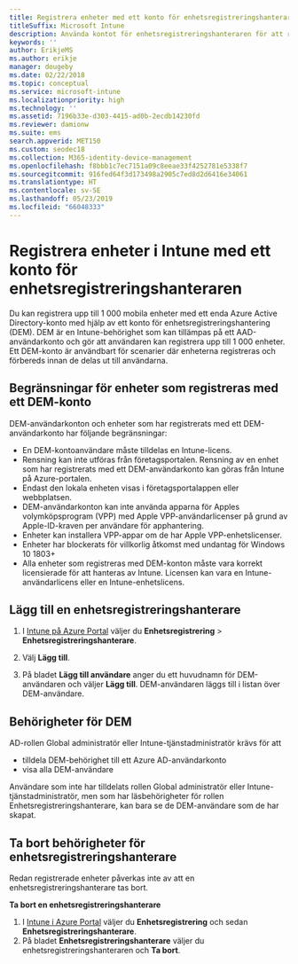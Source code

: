 ```yaml
---
title: Registrera enheter med ett konto för enhetsregistreringshanteraren
titleSuffix: Microsoft Intune
description: Använda kontot för enhetsregistreringshanteraren för att registrera flera enheter i Intune.
keywords: ''
author: ErikjeMS
ms.author: erikje
manager: dougeby
ms.date: 02/22/2018
ms.topic: conceptual
ms.service: microsoft-intune
ms.localizationpriority: high
ms.technology: ''
ms.assetid: 7196b33e-d303-4415-ad0b-2ecdb14230fd
ms.reviewer: damionw
ms.suite: ems
search.appverid: MET150
ms.custom: seodec18
ms.collection: M365-identity-device-management
ms.openlocfilehash: f8bbb1c7ec7151a09c8eeae33f4252781e5338f7
ms.sourcegitcommit: 916fed64f3d173498a2905c7ed8d2d6416e34061
ms.translationtype: HT
ms.contentlocale: sv-SE
ms.lasthandoff: 05/23/2019
ms.locfileid: "66048333"
---
```

# <a name="enroll-devices-in-intune-by-using-a-device-enrollment-manager-account"></a>Registrera enheter i Intune med ett konto för enhetsregistreringshanteraren

Du kan registrera upp till 1 000 mobila enheter med ett enda Azure Active Directory-konto med hjälp av ett konto för enhetsregistreringshantering (DEM). DEM är en Intune-behörighet som kan tillämpas på ett AAD-användarkonto och gör att användaren kan registrera upp till 1 000 enheter. Ett DEM-konto är användbart för scenarier där enheterna registreras och förbereds innan de delas ut till användarna.

## <a name="limitations-of-devices-that-are-enrolled-with-a-dem-account"></a>Begränsningar för enheter som registreras med ett DEM-konto

DEM-användarkonton och enheter som har registrerats med ett DEM-användarkonto har följande begränsningar:

  - En DEM-kontoanvändare måste tilldelas en Intune-licens.
  - Rensning kan inte utföras från företagsportalen. Rensning av en enhet som har registrerats med ett DEM-användarkonto kan göras från Intune på Azure-portalen.
  - Endast den lokala enheten visas i företagsportalappen eller webbplatsen.
  - DEM-användarkonton kan inte använda apparna för Apples volymköpsprogram (VPP) med Apple VPP-användarlicenser på grund av Apple-ID-kraven per användare för apphantering.
  - Enheter kan installera VPP-appar om de har Apple VPP-enhetslicenser.
  - Enheter har blockerats för villkorlig åtkomst med undantag för Windows 10 1803+
  - Alla enheter som registreras med DEM-konton måste vara korrekt licensierade för att hanteras av Intune. Licensen kan vara en Intune-användarlicens eller en Intune-enhetslicens.



## <a name="add-a-device-enrollment-manager"></a>Lägg till en enhetsregistreringshanterare

1.  I [Intune på Azure Portal](https://aka.ms/intuneportal) väljer du **Enhetsregistrering** > **Enhetsregistreringshanterare**.

2.  Välj **Lägg till**.

3.  På bladet **Lägg till användare** anger du ett huvudnamn för DEM-användaren och väljer **Lägg till**. DEM-användaren läggs till i listan över DEM-användare.

## <a name="permissions-for-dem"></a>Behörigheter för DEM

AD-rollen Global administratör eller Intune-tjänstadministratör krävs för att
- tilldela DEM-behörighet till ett Azure AD-användarkonto
- visa alla DEM-användare

Användare som inte har tilldelats rollen Global administratör eller Intune-tjänstadministratör, men som har läsbehörigheter för rollen Enhetsregistreringshanterare, kan bara se de DEM-användare som de har skapat.


## <a name="remove-device-enrollment-manager-permissions"></a>Ta bort behörigheter för enhetsregistreringshanterare

Redan registrerade enheter påverkas inte av att en enhetsregistreringshanterare tas bort.

**Ta bort en enhetsregistreringshanterare**

1. I [Intune i Azure Portal](https://aka.ms/intuneportal) väljer du **Enhetsregistrering** och sedan **Enhetsregistreringshanterare**.
2. På bladet **Enhetsregistreringshanterare** väljer du enhetsregistreringshanteraren och **Ta bort**.


